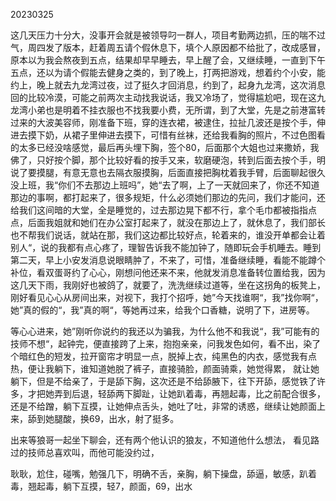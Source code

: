 20230325

这几天压力十分大，没事开会就是被领导叼一群人，项目考勤两边抓，压的喘不过气，周四发了版本，赶着周五请个假休息下，填个人原因都不给批了，改成感冒，原本以为我会熬夜到五点，结果却早早睡去，早上醒了会，又继续睡，一直到下午五点，还以为请个假能去健身之类的，到了晚上，打两把游戏，想着约个小安，能约上，晚上就去九龙湾过夜，过了挺久才回消息，约到了，起身九龙湾，这次消息回的比较冷漠，可能之前两次主动找我说话，我又冷场了，觉得尴尬吧，现在这九龙湾小弟也是明着不挂衣服也不找我要小费，无所谓，到了大堂，先是之前港富转过来的大波美容师，刚准备下班，穿的连衣裙，被逮住，拉扯几波还是按个手，伸进去摸下奶，从裙子里伸进去摸下，可惜有丝袜，还给我看胸的照片，不过色图看的太多已经没啥感觉，最后再头埋下胸，签个80，后面那个大姐也过来撒娇，我佛了，只好按个脚，那个比较好看的按手又来，软磨硬泡，转到后面去按个手，明说了要摸腿，有意无意也去隔衣服摸胸，后面直接把胸枕着我手臂，后面聊起很久没上班，我“你们不去那边上班吗”，她“去了啊，上了一天就回来了，你还不知道那边的事啊，都打起来了，很多规矩，什么必须她们那边的先问，我们才能问，还给我们这间暗的大堂，全是睡觉的，过去那边晃下都不行，拿个毛巾都被指指点点，后面我姐就和她们在办公室打起来了，就没在那边上了，就休息了，我们部长也不帮我们说话，就站在那，我们这边都比较好点，轮着来的，谁没开单都会让着别人“，说的我都有点心疼了，理智告诉我不能加钟了，随即玩会手机睡去。睡到第二天，早上小安发消息说眼睛肿了，不来了，可惜，准备继续睡，看能不能蹲个补位，看双蛋哥约了心心，刚想问他还来不来，他就发消息准备转位置给我，因为这几天下雨，我刚好也被鸽了，就要了，洗洗继续过道等，坐在这拐角的板凳上，刚好看见心心从房间出来，对视下，我打个招呼，她”今天找谁啊“，我”找你啊“，她”真的假的“，我”真的啊“，等她再过来，给我个口香糖，说明了下，进房等。

等心心进来，她”刚听你说约的我还以为骗我，为什么他不和我说“，我”可能有的技师不想“，起钟完，便直接跨了上来，抱抱亲亲，问我发色如何，看不出，染了个暗红色的短发，拉开窗帘才明显一点，脱掉上衣，纯黑色的内衣，感觉我有点热，便让我躺下，谁知道她脱了裤子，直接骑脸，颜面骑乘，她觉得累， 就让她躺下，但是不给亲了，于是舔下胸，这次还是不给舔腋下，往下开舔，感觉铁了许多，才把她弄到后退，轻舔两下脚趾，让她趴着毒，再翘起毒，比之前配合很多，还是不给蹭，躺下互摸，让她伸点舌头，她吐了吐，非常的诱惑，继续让她颜面上来，舔到她腿酸，换69，出水，射了挺多。

出来等狼哥一起坐下聊会，还有两个他认识的狼友，不知道他什么想法， 看见路过的技师总喜欢叫，而他可能没约过，

耿耿，尬住，碰嘴，勉强几下，明确不舌，亲胸，躺下操盘，舔逼，敏感，趴着毒，翘起毒，躺下互摸，轻7，颜面，69，出水